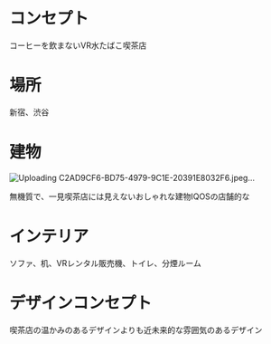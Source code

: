 # コンセプト

コーヒーを飲まないVR水たばこ喫茶店

# 場所

新宿、渋谷

# 建物
![Uploading C2AD9CF6-BD75-4979-9C1E-20391E8032F6.jpeg…]()

無機質で、一見喫茶店には見えないおしゃれな建物IQOSの店舗的な

# インテリア

ソファ、机、VRレンタル販売機、トイレ、分煙ルーム

# デザインコンセプト

喫茶店の温かみのあるデザインよりも近未来的な雰囲気のあるデザイン
